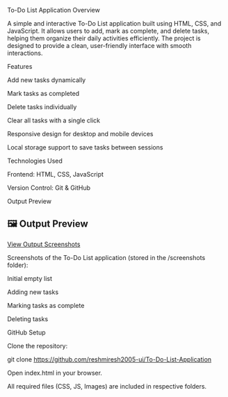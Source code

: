 To-Do List Application Overview

A simple and interactive To-Do List application built using HTML, CSS, and JavaScript. It allows users to add, mark as complete, and delete tasks, helping them organize their daily activities efficiently. The project is designed to provide a clean, user-friendly interface with smooth interactions.

Features

Add new tasks dynamically

Mark tasks as completed

Delete tasks individually

Clear all tasks with a single click

Responsive design for desktop and mobile devices

Local storage support to save tasks between sessions

Technologies Used

Frontend: HTML, CSS, JavaScript

Version Control: Git & GitHub

Output Preview

## 🖼️ Output Preview

[ View Output Screenshots](https://raw.githubusercontent.com/reshmiresh2005-ui/To-Do-List-Application/main/output%20screenshots.docx)

Screenshots of the To-Do List application (stored in the /screenshots folder):

Initial empty list

Adding new tasks

Marking tasks as complete

Deleting tasks

GitHub Setup

Clone the repository:

git clone https://github.com/reshmiresh2005-ui/To-Do-List-Application


Open index.html in your browser.

All required files (CSS, JS, Images) are included in respective folders.
